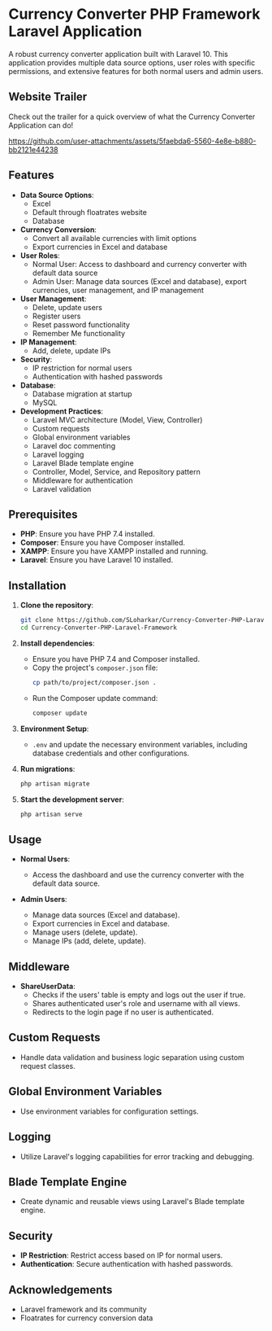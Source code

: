 # Currency Converter PHP Framework Laravel Application

A robust currency converter application built with Laravel 10. This application provides multiple data source options, user roles with specific permissions, and extensive features for both normal users and admin users.

## Website Trailer

Check out the trailer for a quick overview of what the Currency Converter Application can do!

https://github.com/user-attachments/assets/5faebda6-5560-4e8e-b880-bb2121e44238

## Features

- **Data Source Options**:
  - Excel
  - Default through floatrates website
  - Database
- **Currency Conversion**:
  - Convert all available currencies with limit options
  - Export currencies in Excel and database
- **User Roles**:
  - Normal User: Access to dashboard and currency converter with default data source
  - Admin User: Manage data sources (Excel and database), export currencies, user management, and IP management
- **User Management**:
  - Delete, update users
  - Register users
  - Reset password functionality
  - Remember Me functionality
- **IP Management**:
  - Add, delete, update IPs
- **Security**:
  - IP restriction for normal users
  - Authentication with hashed passwords
- **Database**:
  - Database migration at startup
  - MySQL
- **Development Practices**:
  - Laravel MVC architecture (Model, View, Controller)
  - Custom requests
  - Global environment variables
  - Laravel doc commenting
  - Laravel logging
  - Laravel Blade template engine
  - Controller, Model, Service, and Repository pattern
  - Middleware for authentication
  - Laravel validation

## Prerequisites

- **PHP**: Ensure you have PHP 7.4 installed.
- **Composer**: Ensure you have Composer installed.
- **XAMPP**: Ensure you have XAMPP installed and running.
- **Laravel**: Ensure you have Laravel 10 installed.

## Installation

1. **Clone the repository**:
    ```sh
    git clone https://github.com/SLoharkar/Currency-Converter-PHP-Laravel-Framework.git
    cd Currency-Converter-PHP-Laravel-Framework
    ```

2. **Install dependencies**:
    - Ensure you have PHP 7.4 and Composer installed.
    - Copy the project's `composer.json` file:
      ```sh
      cp path/to/project/composer.json .
      ```
    - Run the Composer update command:
      ```sh
      composer update
      ```

3. **Environment Setup**:
    - `.env` and update the necessary environment variables, including database credentials and other configurations.

4. **Run migrations**:
    ```sh
    php artisan migrate
    ```

5. **Start the development server**:
    ```sh
    php artisan serve
    ```

## Usage

- **Normal Users**:
  - Access the dashboard and use the currency converter with the default data source.
  
- **Admin Users**:
  - Manage data sources (Excel and database).
  - Export currencies in Excel and database.
  - Manage users (delete, update).
  - Manage IPs (add, delete, update).

## Middleware

- **ShareUserData**:
  - Checks if the users' table is empty and logs out the user if true.
  - Shares authenticated user's role and username with all views.
  - Redirects to the login page if no user is authenticated.

## Custom Requests

- Handle data validation and business logic separation using custom request classes.

## Global Environment Variables

- Use environment variables for configuration settings.

## Logging

- Utilize Laravel's logging capabilities for error tracking and debugging.

## Blade Template Engine

- Create dynamic and reusable views using Laravel's Blade template engine.

## Security

- **IP Restriction**: Restrict access based on IP for normal users.
- **Authentication**: Secure authentication with hashed passwords.

## Acknowledgements

- Laravel framework and its community
- Floatrates for currency conversion data

